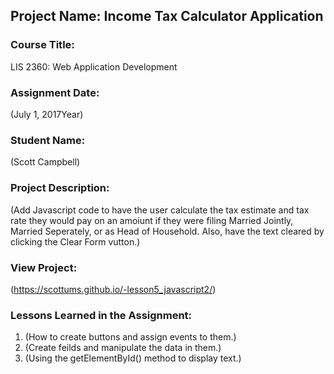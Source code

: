 ## Project Name:  Income Tax Calculator Application

### Course Title:
LIS 2360:  Web Application Development

### Assignment Date:  
(July 1, 2017Year)

### Student Name:  
(Scott Campbell)

### Project Description:
(Add Javascript code to have the user calculate the tax estimate and tax rate they would pay on an amoiunt if they were filing Married Jointly, Married Seperately, or as Head of Household.  Also, have the text cleared by clicking the Clear Form vutton.)

### View Project:
(https://scottums.github.io/-lesson5_javascript2/)

### Lessons Learned in the Assignment:
1. (How to create buttons and assign events to them.)
2. (Create feilds and manipulate the data in them.)
3. (Using the getElementById() method to display text.)

